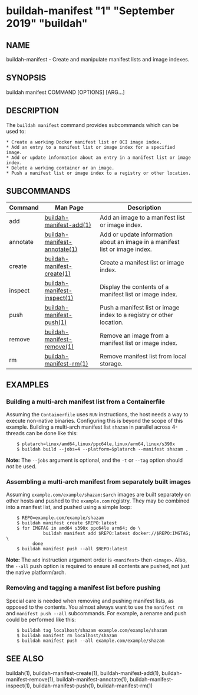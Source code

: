 # buildah-manifest "1" "September 2019" "buildah"

## NAME
buildah-manifest - Create and manipulate manifest lists and image indexes.

## SYNOPSIS
buildah manifest COMMAND [OPTIONS] [ARG...]

## DESCRIPTION
The `buildah manifest` command provides subcommands which can be used to:

    * Create a working Docker manifest list or OCI image index.
    * Add an entry to a manifest list or image index for a specified image.
    * Add or update information about an entry in a manifest list or image index.
    * Delete a working container or an image.
    * Push a manifest list or image index to a registry or other location.

## SUBCOMMANDS

| Command  | Man Page                                                       | Description                                                                 |
| -------  | -------------------------------------------------------------- | --------------------------------------------------------------------------- |
| add      | [buildah-manifest-add(1)](buildah-manifest-add.1.md)           | Add an image to a manifest list or image index.                             |
| annotate | [buildah-manifest-annotate(1)](buildah-manifest-annotate.1.md) | Add or update information about an image in a manifest list or image index. |
| create   | [buildah-manifest-create(1)](buildah-manifest-create.1.md)     | Create a manifest list or image index.                                      |
| inspect  | [buildah-manifest-inspect(1)](buildah-manifest-inspect.1.md)   | Display the contents of a manifest list or image index.                     |
| push     | [buildah-manifest-push(1)](buildah-manifest-push.1.md)         | Push a manifest list or image index to a registry or other location.        |
| remove   | [buildah-manifest-remove(1)](buildah-manifest-remove.1.md)     | Remove an image from a manifest list or image index.                        |
| rm       | [buildah-manifest-rm(1)](buildah-manifest-rm.1.md)             | Remove manifest list from local storage.                                    |


## EXAMPLES

### Building a multi-arch manifest list from a Containerfile

Assuming the `Containerfile` uses `RUN` instructions, the host needs
a way to execute non-native binaries.  Configuring this is beyond
the scope of this example.  Building a multi-arch manifest list
`shazam` in parallel across 4-threads can be done like this:

        $ platarch=linux/amd64,linux/ppc64le,linux/arm64,linux/s390x
        $ buildah build --jobs=4 --platform=$platarch --manifest shazam .

**Note:** The `--jobs` argument is optional, and the `-t` or `--tag`
option should *not* be used.

### Assembling a multi-arch manifest from separately built images

Assuming `example.com/example/shazam:$arch` images are built separately
on other hosts and pushed to the `example.com` registry.  They may
be combined into a manifest list, and pushed using a simple loop:

        $ REPO=example.com/example/shazam
        $ buildah manifest create $REPO:latest
        $ for IMGTAG in amd64 s390x ppc64le arm64; do \
                  buildah manifest add $REPO:latest docker://$REPO:IMGTAG; \
              done
        $ buildah manifest push --all $REPO:latest

**Note:** The `add` instruction argument order is `<manifest>` then `<image>`.
Also, the `--all` push option is required to ensure all contents are
pushed, not just the native platform/arch.

### Removing and tagging a manifest list before pushing

Special care is needed when removing and pushing manifest lists, as opposed
to the contents.  You almost always want to use the `manifest rm` and
`manifest push --all` subcommands.  For example, a rename and push could
be performed like this:

        $ buildah tag localhost/shazam example.com/example/shazam
        $ buildah manifest rm localhost/shazam
        $ buildah manifest push --all example.com/example/shazam

## SEE ALSO
buildah(1), buildah-manifest-create(1), buildah-manifest-add(1), buildah-manifest-remove(1), buildah-manifest-annotate(1), buildah-manifest-inspect(1), buildah-manifest-push(1), buildah-manifest-rm(1)

